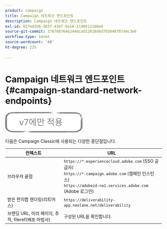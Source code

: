 ```yaml
---
product: campaign
title: Campaign 네트워크 엔드포인트
description: Campaign 네트워크 엔드포인트
exl-id: 027ed2b6-365f-434f-9a18-2140512168e9
source-git-commit: 378788764e244dcad12018d6d703048707d4c3e6
workflow-type: tm+mt
source-wordcount: '48'
ht-degree: 22%

---
```


# Campaign 네트워크 엔드포인트 {#campaign-standard-network-endpoints}

![](../../assets/v7-only.svg)

다음은 Campaign Classic에 사용되는 다양한 종단점입니다.

| 컨텍스트 | URL |
|--- |--- |
| 브라우저 끝점 | `https://*.experiencecloud.adobe.com` (SSO 공급자)<br>`https://*.campaign.adobe.com` (캠페인 인스턴스)<br>`https://adobeid-na1.services.adobe.com` (Adobe 로그인) |
| 받은 편지함 렌더링(리트머스) | `https://deliverability-app.neolane.net/deliverability` |
| 브랜딩 URL, 미러 페이지, 추적, fileref(배포 마법사) | 구성된 URL을 확인합니다. |
